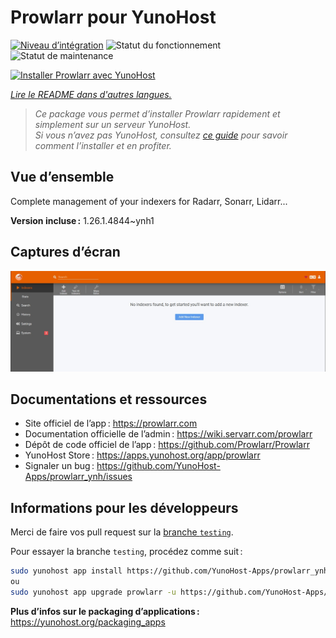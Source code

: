 <!--
Nota bene : ce README est automatiquement généré par <https://github.com/YunoHost/apps/tree/master/tools/readme_generator>
Il NE doit PAS être modifié à la main.
-->

# Prowlarr pour YunoHost

[![Niveau d’intégration](https://dash.yunohost.org/integration/prowlarr.svg)](https://ci-apps.yunohost.org/ci/apps/prowlarr/) ![Statut du fonctionnement](https://ci-apps.yunohost.org/ci/badges/prowlarr.status.svg) ![Statut de maintenance](https://ci-apps.yunohost.org/ci/badges/prowlarr.maintain.svg)

[![Installer Prowlarr avec YunoHost](https://install-app.yunohost.org/install-with-yunohost.svg)](https://install-app.yunohost.org/?app=prowlarr)

*[Lire le README dans d'autres langues.](./ALL_README.md)*

> *Ce package vous permet d’installer Prowlarr rapidement et simplement sur un serveur YunoHost.*  
> *Si vous n’avez pas YunoHost, consultez [ce guide](https://yunohost.org/install) pour savoir comment l’installer et en profiter.*

## Vue d’ensemble

Complete management of your indexers for Radarr, Sonarr, Lidarr...

**Version incluse :** 1.26.1.4844~ynh1

## Captures d’écran

![Capture d’écran de Prowlarr](./doc/screenshots/screenshot.jpg)

## Documentations et ressources

- Site officiel de l’app : <https://prowlarr.com>
- Documentation officielle de l’admin : <https://wiki.servarr.com/prowlarr>
- Dépôt de code officiel de l’app : <https://github.com/Prowlarr/Prowlarr>
- YunoHost Store : <https://apps.yunohost.org/app/prowlarr>
- Signaler un bug : <https://github.com/YunoHost-Apps/prowlarr_ynh/issues>

## Informations pour les développeurs

Merci de faire vos pull request sur la [branche `testing`](https://github.com/YunoHost-Apps/prowlarr_ynh/tree/testing).

Pour essayer la branche `testing`, procédez comme suit :

```bash
sudo yunohost app install https://github.com/YunoHost-Apps/prowlarr_ynh/tree/testing --debug
ou
sudo yunohost app upgrade prowlarr -u https://github.com/YunoHost-Apps/prowlarr_ynh/tree/testing --debug
```

**Plus d’infos sur le packaging d’applications :** <https://yunohost.org/packaging_apps>
